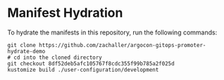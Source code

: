# Manifest Hydration

To hydrate the manifests in this repository, run the following commands:

```shell
git clone https://github.com/zachaller/argocon-gitops-promoter-hydrate-demo
# cd into the cloned directory
git checkout 8df52deb5afc105767f8cdc355f99b785a2f025d
kustomize build ./user-configuration/development
```

